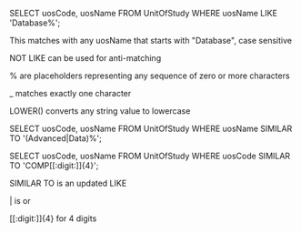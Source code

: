 SELECT uosCode, uosName
  FROM UnitOfStudy
 WHERE uosName LIKE 'Database%';

This matches with any uosName that starts with "Database", case sensitive

NOT LIKE can be used for anti-matching

% are placeholders representing any sequence of zero or more characters

_ matches exactly one character

LOWER() converts any string value to lowercase

SELECT uosCode, uosName
  FROM UnitOfStudy
 WHERE uosName SIMILAR TO '(Advanced|Data)%';

SELECT uosCode, uosName
  FROM UnitOfStudy
 WHERE uosCode SIMILAR TO 'COMP\[\[:digit:]]{4}';

SIMILAR TO is an updated LIKE

| is or

\[\[:digit:]]{4} for 4 digits

